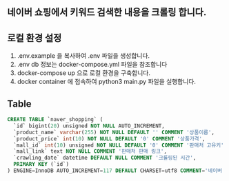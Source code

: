 ## 네이버 쇼핑에서 키워드 검색한 내용을 크롤링 합니다.

## 로컬 환경 설정
1. .env.example 을 복사하여 .env 파일을 생성합니다.
2. .env db 정보는 docker-compose.yml 파일을 참조합니다
3. docker-compose up 으로 로컬 환경을 구축합니다.
4. docker container 에 접속하여 python3 main.py 파일을 실행합니다.


## Table
```sql
CREATE TABLE `naver_shopping` (
  `id` bigint(20) unsigned NOT NULL AUTO_INCREMENT,
  `product_name` varchar(255) NOT NULL DEFAULT '' COMMENT '상품이름',
  `product_price` int(10) NOT NULL DEFAULT '0' COMMENT '상품가격',
  `mall_id` int(10) unsigned NOT NULL DEFAULT '0' COMMENT '판매처 고유키',
  `mall_link` text NOT NULL COMMENT '판매처 판매 링크',
  `crawling_date` datetime DEFAULT NULL COMMENT '크롤링된 시간',
  PRIMARY KEY (`id`)
) ENGINE=InnoDB AUTO_INCREMENT=117 DEFAULT CHARSET=utf8 COMMENT='네이버 쇼핑에 노출되는 상품 리스트'
```
